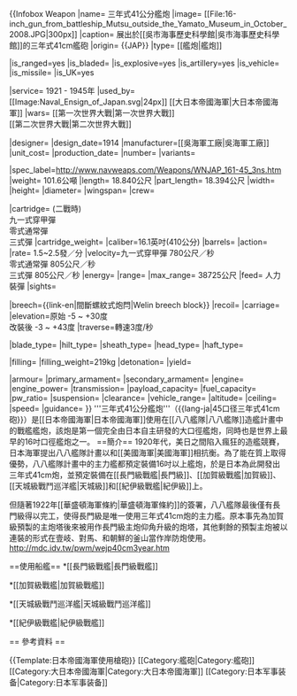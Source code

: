 {{Infobox Weapon
|name= 三年式41公分艦炮
|image= [[File:16-inch_gun_from_battleship_Mutsu_outside_the_Yamato_Museum_in_October_2008.JPG|300px]]
|caption= 展出於[[吳市海事歷史科學館|吳市海事歷史科學館]]的三年式41cm艦砲
|origin= {{JAP}}
|type= [[艦炮|艦炮]]
<!-- 種類選擇 -->
|is_ranged=yes
|is_bladed=
|is_explosive=yes
|is_artillery=yes
|is_vehicle=
|is_missile=
|is_UK=yes
<!-- 服役記錄 -->
|service= 1921 - 1945年
|used_by=[[Image:Naval_Ensign_of_Japan.svg|24px]] [[大日本帝國海軍|大日本帝國海軍]]
|wars= [[第一次世界大戰|第一次世界大戰]]<br>[[第二次世界大戰|第二次世界大戰]]
<!-- 生產歷史 -->
|designer= 
|design_date=1914
|manufacturer=[[吳海軍工廠|吳海軍工廠]]
|unit_cost=
|production_date=
|number=
|variants=
<!-- 基本規格 -->
|spec_label=<ref>http://www.navweaps.com/Weapons/WNJAP_161-45_3ns.htm</ref>
|weight= 101.6公噸
|length= 18.840公尺
|part_length= 18.394公尺
|width=
|height=
|diameter=
|wingspan=
|crew=
<!-- 投射武器規格 --> 
|cartridge= (二戰時)<br>九一式穿甲彈<br>零式通常彈<br>三式彈
|cartridge_weight=
|caliber=16.1英吋(410公分)
|barrels=
|action= 
|rate= 1.5~2.5發／分
|velocity=九一式穿甲彈 780公尺／秒 <br>零式通常彈 805公尺／秒 <br>三式彈 805公尺／秒
|energy= 
|range=
|max_range= 38725公尺
|feed= 人力裝彈
|sights= 
<!-- 火炮規格 -->
|breech={{link-en|間斷螺紋式炮閂|Welin breech block}}
|recoil=
|carriage=
|elevation=原始 -5 ~ +30度 <br>改裝後 -3 ~ +43度
|traverse=轉速3度/秒
<!-- 刃器規格 --> 
|blade_type=
|hilt_type=
|sheath_type=
|head_type=
|haft_type=
<!-- 爆炸物內填炸藥規格 --> 
|filling=
|filling_weight=219kg
|detonation=
|yield=
<!-- 車輛/飛彈 規格 -->
|armour=
|primary_armament=
|secondary_armament=
|engine=
|engine_power=
|transmission=
|payload_capacity=
|fuel_capacity=
|pw_ratio=
|suspension=
|clearance=
|vehicle_range=
|altitude=
|ceiling=
|speed=
|guidance=
}}
'''三年式41公分艦炮'''（{{lang-ja|45口径三年式41cm砲}}）是[[日本帝國海軍|日本帝國海軍]]使用在[[八八艦隊|八八艦隊]]造艦計畫中的戰艦艦炮，該炮是第一個完全由日本自主研發的大口徑艦炮，同時也是世界上最早的16吋口徑艦炮之一。
==簡介==
1920年代，美日之間陷入瘋狂的造艦競賽，日本海軍提出八八艦隊計畫以和[[美國海軍|美國海軍]]相抗衡。為了能在質上取得優勢，八八艦隊計畫中的主力艦都預定裝備16吋以上艦炮，於是日本為此開發出三年式41cm炮，並預定裝備在[[長門級戰艦|長門級]]、[[加賀級戰艦|加賀級]]、[[天城級戰鬥巡洋艦|天城級]]和[[紀伊級戰艦|紀伊級]]上。

但隨著1922年[[華盛頓海軍條約|華盛頓海軍條約]]的簽署，八八艦隊最後僅有長門級得以完工，使得長門級是唯一使用三年式41cm炮的主力艦。原本事先為加賀級預製的主炮塔後來被用作長門級主炮仰角升級的炮塔，其他剩餘的預製主炮被以連裝的形式在壹岐、對馬、和朝鮮的釜山當作岸防炮使用。<ref>http://mdc.idv.tw/pwm/wejp40cm3year.htm</ref>

==使用船艦==
*[[長門級戰艦|長門級戰艦]]

*[[加賀級戰艦|加賀級戰艦]]

*[[天城級戰鬥巡洋艦|天城級戰鬥巡洋艦]]

*[[紀伊級戰艦|紀伊級戰艦]]

== 參考資料 ==
<references/>

{{Template:日本帝國海軍使用槍砲}}
[[Category:艦砲|Category:艦砲]]
[[Category:大日本帝國海軍|Category:大日本帝國海軍]]
[[Category:日本军事装备|Category:日本军事装备]]